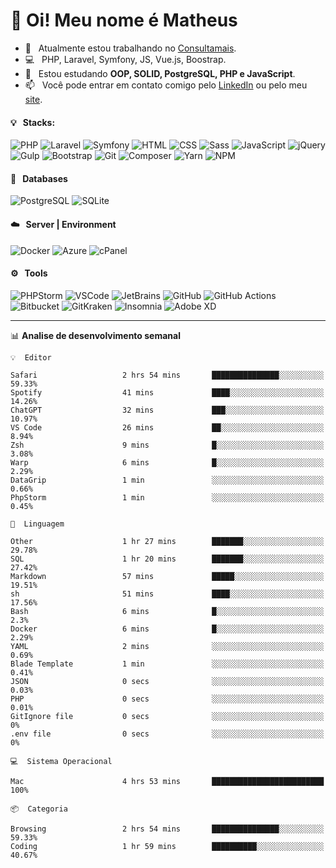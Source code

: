 # 👋 Oi! Meu nome é Matheus

- 🔭 &nbsp; Atualmente estou trabalhando no [Consultamais](https://consultamais.com.br/).
- 💻 &nbsp; PHP, Laravel, Symfony, JS, Vue.js, Boostrap.
- 🌱 &nbsp; Estou estudando **OOP, SOLID, PostgreSQL, PHP e JavaScript**.
- 📫 &nbsp; Você pode entrar em contato comigo pelo [LinkedIn](https://www.linkedin.com/in/matheuscamargoxavier/) ou pelo meu [site](https://matheuscamargo.co).

#### 💡 &nbsp; Stacks:
![PHP](https://img.shields.io/badge/-PHP-777BB4?&logo=php&logoColor=FFFFFF)
![Laravel](https://img.shields.io/badge/-Laravel-FF2D20?&logo=laravel&logoColor=FFFFFF)
![Symfony](https://img.shields.io/badge/-Symfony-000000?&logo=symfony&logoColor=FFFFFF)
![HTML](https://img.shields.io/badge/-HTML-E34F26?&logo=html5&logoColor=FFFFFF)
![CSS](https://img.shields.io/badge/-CSS-1572B6?&logo=css3&logoColor=FFFFFF)
![Sass](https://img.shields.io/badge/-Sass-CC6699?&logo=sass&logoColor=FFFFFF)
![JavaScript](https://img.shields.io/badge/-JavaScript-F7DF1E?&logo=javascript&logoColor=FFFFFF)
![jQuery](https://img.shields.io/badge/-jQuery-0769AD?&logo=jquery&logoColor=FFFFFF)
![Gulp](https://img.shields.io/badge/-Gulp-CF4647?&logo=gulp&logoColor=FFFFFF)
![Bootstrap](https://img.shields.io/badge/-Bootstrap-7952B3?&logo=bootstrap&logoColor=FFFFFF)
![Git](https://img.shields.io/badge/-Git-F05032?&logo=git&logoColor=FFFFFF)
![Composer](https://img.shields.io/badge/-Composer-885630?&logo=composer&logoColor=FFFFFF)
![Yarn](https://img.shields.io/badge/-Yarn-2C8EBB?&logo=yarn&logoColor=FFFFFF)
![NPM](https://img.shields.io/badge/-npm-CB3837?&logo=npm&logoColor=FFFFFF)

#### 💾 &nbsp; Databases
![PostgreSQL](https://img.shields.io/badge/-PostgreSQL-336791?&logo=PostgreSQL&logoColor=FFFFFF)
![SQLite](https://img.shields.io/badge/-SQLite-003B57?&logo=SQLite&logoColor=FFFFFF)

#### ☁️ &nbsp; Server | Environment
![Docker](https://img.shields.io/badge/-Docker-2496ED?&logo=docker&logoColor=FFFFFF)
![Azure](https://img.shields.io/badge/-Azure-0089D6?&logo=microsoft%20azure&logoColor=FFFFFF)
![cPanel](https://img.shields.io/badge/-cPanel-FF6C2C?&logo=cpanel&logoColor=FFFFFF)

#### ⚙️ &nbsp; Tools
![PHPStorm](https://img.shields.io/badge/-PHPStorm-000000?&logo=PHPStorm&logoColor=FFFFFF)
![VSCode](https://img.shields.io/badge/-VSCode-007ACC?&logo=Visual%20Studio%20Code&logoColor=FFFFFF) 
![JetBrains](https://img.shields.io/badge/-JetBrains-000000?&logo=jetbrains&logoColor=FFFFFF) 
![GitHub](https://img.shields.io/badge/-GitHub-181717?&logo=github&logoColor=FFFFFF) 
![GitHub Actions](https://img.shields.io/badge/-GitHub%20Actions-181717?&logo=GitHub%20Actions&logoColor=FFFFFF) 
![Bitbucket](https://img.shields.io/badge/-Bitbucket-0052CC?&logo=bitbucket&logoColor=FFFFFF)
![GitKraken](https://img.shields.io/badge/-GitKraken-179287?&logo=GitKraken&logoColor=FFFFFF)
![Insomnia](https://img.shields.io/badge/-Insomnia-5849BE?&logo=Insomnia&logoColor=FFFFFF)
![Adobe XD](https://img.shields.io/badge/-Adobe%20XD-FF61F6?&logo=adobe%20xd&logoColor=FFFFFF) 
_______

📊  **Analise de desenvolvimento semanal**
```text
💡  Editor

Safari                   2 hrs 54 mins       ███████████████░░░░░░░░░░     59.33%
Spotify                  41 mins             ████░░░░░░░░░░░░░░░░░░░░░     14.26%
ChatGPT                  32 mins             ███░░░░░░░░░░░░░░░░░░░░░░     10.97%
VS Code                  26 mins             ██░░░░░░░░░░░░░░░░░░░░░░░      8.94%
Zsh                      9 mins              █░░░░░░░░░░░░░░░░░░░░░░░░      3.08%
Warp                     6 mins              █░░░░░░░░░░░░░░░░░░░░░░░░      2.29%
DataGrip                 1 min               ░░░░░░░░░░░░░░░░░░░░░░░░░      0.66%
PhpStorm                 1 min               ░░░░░░░░░░░░░░░░░░░░░░░░░      0.45%
```
```text
💬  Linguagem

Other                    1 hr 27 mins        ███████░░░░░░░░░░░░░░░░░░     29.78%
SQL                      1 hr 20 mins        ███████░░░░░░░░░░░░░░░░░░     27.42%
Markdown                 57 mins             █████░░░░░░░░░░░░░░░░░░░░     19.51%
sh                       51 mins             ████░░░░░░░░░░░░░░░░░░░░░     17.56%
Bash                     6 mins              █░░░░░░░░░░░░░░░░░░░░░░░░       2.3%
Docker                   6 mins              █░░░░░░░░░░░░░░░░░░░░░░░░      2.29%
YAML                     2 mins              ░░░░░░░░░░░░░░░░░░░░░░░░░      0.69%
Blade Template           1 min               ░░░░░░░░░░░░░░░░░░░░░░░░░      0.41%
JSON                     0 secs              ░░░░░░░░░░░░░░░░░░░░░░░░░      0.03%
PHP                      0 secs              ░░░░░░░░░░░░░░░░░░░░░░░░░      0.01%
GitIgnore file           0 secs              ░░░░░░░░░░░░░░░░░░░░░░░░░         0%
.env file                0 secs              ░░░░░░░░░░░░░░░░░░░░░░░░░         0%
```
```text
💻  Sistema Operacional

Mac                      4 hrs 53 mins       █████████████████████████       100%
```
```text
📦  Categoria

Browsing                 2 hrs 54 mins       ███████████████░░░░░░░░░░     59.33%
Coding                   1 hr 59 mins        ██████████░░░░░░░░░░░░░░░     40.67%
```
